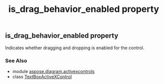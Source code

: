 ﻿---
title: is_drag_behavior_enabled property
second_title: Aspose.Diagram for Python via .NET API References
description: 
type: docs
weight: 180
url: /python-net/aspose.diagram.activexcontrols/textboxactivexcontrol/is_drag_behavior_enabled/
is_root: false
---

## is_drag_behavior_enabled property


Indicates whether dragging and dropping is enabled for the control.

### See Also
* module [aspose.diagram.activexcontrols](../../)
* class [TextBoxActiveXControl](/diagram/python-net/aspose.diagram.activexcontrols/textboxactivexcontrol)
